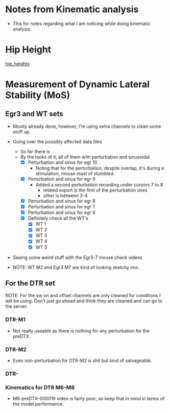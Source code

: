 # Notes from Kinematic analysis

- This for notes regarding what I am noticing while doing kinematic analysis.

# Hip Height

[hip_heights](hip_heights.md)

# Measurement of Dynamic Lateral Stability (MoS)

## Egr3 and WT sets

- Mostly already done, however, I'm using extra channels to clean some stuff up.

- Going over the possibly affected data files
    - So far there is
    - By the looks of it, all of them with perturbation and sinusoidal
        - [X] Perturbation and sinus for egr 10
            - Noting that for the perturbation, despite overlap, it's during a stimulation, mouse must of stumbled.
        - [X] Perturbation and sinus for egr 9
            - Added a second perturbation recording under cursors 7 to 8
                - related export is the first of the perturbation ones
                - other is between 3-4
        - [X] Perturbation and sinus for egr 8
        - [X] Perturbation and sinus for egr 7
        - [X] Perturbation and sinus for egr 6
        - [X] Definitely check all the WT's
            - [X] WT 1
            - [X] WT 2
            - [X] WT 3
            - [X] WT 4
            - [X] WT 5

- Seeing some weird stuff with the Egr3-7 mouse check videos
- NOTE: WT M2 and Egr3 M7 are kind of looking sketchy imo.

## For the DTR set

NOTE: For the sw on and offset channels are only cleaned for conditions I will be using. Don't just go ahead and think they are cleaned and can go to the server.

### DTR-M1

- Not really useable as there is nothing for any perturbation for the preDTX.

### DTR-M2

- Even non-perturbation for DTR-M2 is shit but kind of salvageable.

### DTR-

### Kinematics for DTR M6-M8

- M6-preDTX-000019 video is fairly poor, so keep that in mind in terms of the model performance.

